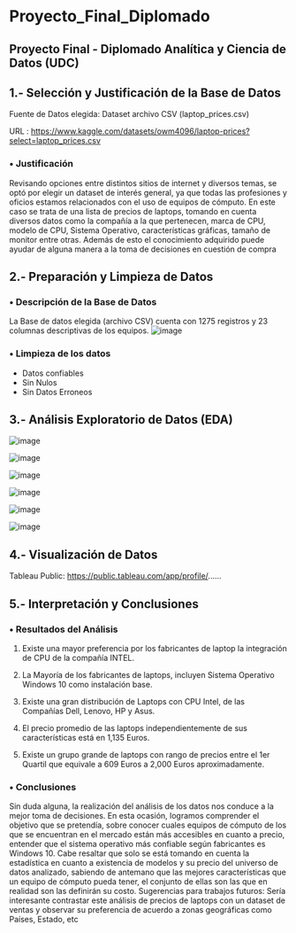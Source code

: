 # Proyecto_Final_Diplomado

## Proyecto Final - Diplomado Analítica y Ciencia de Datos (UDC)

## 1.- Selección y Justificación de la Base de Datos

Fuente de Datos elegida: Dataset archivo CSV (laptop_prices.csv)

URL :  https://www.kaggle.com/datasets/owm4096/laptop-prices?select=laptop_prices.csv

### •	Justificación
Revisando opciones entre distintos sitios de internet y diversos temas, se optó por elegir un dataset de interés general, ya que todas las profesiones y oficios estamos relacionados con el uso de equipos de cómputo. En este caso se trata de una lista de precios de laptops, tomando en cuenta diversos datos como la compañía a la que pertenecen, marca de CPU, modelo de CPU, Sistema Operativo, características gráficas, tamaño de monitor entre otras.
Además de esto el conocimiento adquirido puede ayudar de alguna manera a la toma de decisiones en cuestión de compra


## 2.- Preparación y Limpieza de Datos

### •	Descripción de la Base de Datos
La Base de datos elegida (archivo CSV) cuenta con 1275 registros y 23 columnas descriptivas de los equipos.
![image](https://github.com/user-attachments/assets/8fefc9bd-d767-4869-8103-1cc824046d61)

### •	Limpieza de los datos
- Datos confiables
- Sin Nulos
- Sin Datos Erroneos

## 3.- Análisis Exploratorio de Datos (EDA)
![image](https://github.com/user-attachments/assets/9e207677-bc89-4241-9312-a36cd27ce994)

![image](https://github.com/user-attachments/assets/e7559b81-7634-4ae5-ae72-9cf5319c363e)

![image](https://github.com/user-attachments/assets/d6fdbfcb-2372-4944-b87f-7e1674e10a4f)

![image](https://github.com/user-attachments/assets/51d6c74d-6627-4ff1-affd-42602f69875d)

![image](https://github.com/user-attachments/assets/8ee814d6-c333-4acf-a2cd-4104e7a5d2a8)

![image](https://github.com/user-attachments/assets/953c404c-575e-4514-a0c2-354ed1227163)


## 4.- Visualización de Datos
Tableau Public:  https://public.tableau.com/app/profile/......

## 5.- Interpretación y Conclusiones

### •	Resultados del Análisis
1.	Existe una mayor preferencia por los fabricantes de laptop la integración de CPU de la compañía INTEL.

2.	La Mayoría de los fabricantes de laptops, incluyen Sistema Operativo Windows 10 como instalación base.

3.	Existe una gran distribución de Laptops con CPU Intel, de las Compañías Dell, Lenovo, HP y Asus.

4.	El precio promedio de las laptops independientemente de sus características está en 1,135 Euros.

5.	Existe un grupo grande de laptops con rango de precios entre el 1er Quartil que equivale a 609 Euros a 2,000 Euros aproximadamente.


### •	Conclusiones

Sin duda alguna, la realización del análisis de los datos nos conduce a la mejor toma de decisiones. En esta ocasión, logramos comprender el objetivo que se pretendía, sobre conocer cuales equipos de cómputo de los que se encuentran en el mercado están más accesibles en cuanto a precio, entender que el sistema operativo más confiable según fabricantes es Windows 10. Cabe resaltar que solo se está tomando en cuenta la estadística en cuanto a existencia de modelos y su precio del universo de datos analizado, sabiendo de antemano que las mejores características que un equipo de cómputo pueda tener, el conjunto de ellas son las que en realidad son las definirán su costo.
Sugerencias para trabajos futuros: Sería interesante contrastar este análisis de precios de laptops con un dataset de ventas y observar su preferencia de acuerdo a zonas geográficas como Países, Estado, etc









